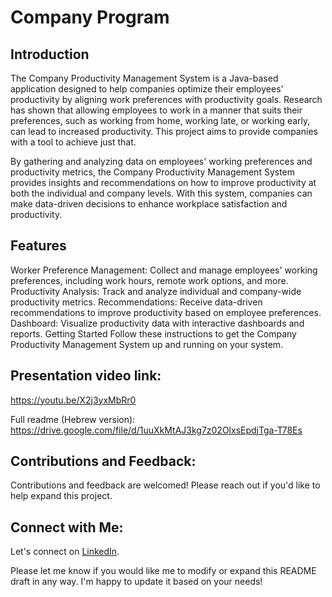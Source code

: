 # Company Program

## Introduction
The Company Productivity Management System is a Java-based application designed to help companies optimize their employees' productivity by aligning work preferences with productivity goals. Research has shown that allowing employees to work in a manner that suits their preferences, such as working from home, working late, or working early, can lead to increased productivity. This project aims to provide companies with a tool to achieve just that.

By gathering and analyzing data on employees' working preferences and productivity metrics, the Company Productivity Management System provides insights and recommendations on how to improve productivity at both the individual and company levels. With this system, companies can make data-driven decisions to enhance workplace satisfaction and productivity.

## Features
Worker Preference Management: Collect and manage employees' working preferences, including work hours, remote work options, and more.
Productivity Analysis: Track and analyze individual and company-wide productivity metrics.
Recommendations: Receive data-driven recommendations to improve productivity based on employee preferences.
Dashboard: Visualize productivity data with interactive dashboards and reports.
Getting Started
Follow these instructions to get the Company Productivity Management System up and running on your system.

## Presentation video link:
[https://youtu.be/X2j3yxMbRr0
](https://www.youtube.com/watch?v=OSWQR-C4S4g)

Full readme (Hebrew version):
https://drive.google.com/file/d/1uuXkMtAJ3kg7z02OlxsEpdjTga-T78Es

## Contributions and Feedback: 
Contributions and feedback are welcomed! Please reach out if you'd like to help expand this project.

## Connect with Me: 
Let's connect on [LinkedIn](https://www.linkedin.com/in/talco318/ "Tal Cohen in LinkedIn").

Please let me know if you would like me to modify or expand this README draft in any way. I'm happy to update it based on your needs!
